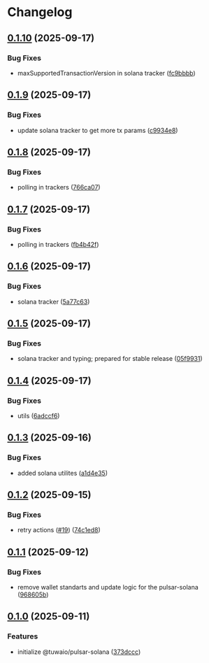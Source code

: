 # Changelog

## [0.1.10](https://github.com/TuwaIO/pulsar-core/compare/pulsar-solana-v0.1.9...pulsar-solana-v0.1.10) (2025-09-17)


### Bug Fixes

* maxSupportedTransactionVersion in solana tracker ([fc9bbbb](https://github.com/TuwaIO/pulsar-core/commit/fc9bbbb8dd951010388f18dfb7923086681f98d8))

## [0.1.9](https://github.com/TuwaIO/pulsar-core/compare/pulsar-solana-v0.1.8...pulsar-solana-v0.1.9) (2025-09-17)


### Bug Fixes

* update solana tracker to get more tx params ([c9934e8](https://github.com/TuwaIO/pulsar-core/commit/c9934e82ee1ba89de9b8287dd42cbebd70edc529))

## [0.1.8](https://github.com/TuwaIO/pulsar-core/compare/pulsar-solana-v0.1.7...pulsar-solana-v0.1.8) (2025-09-17)


### Bug Fixes

* polling in trackers ([766ca07](https://github.com/TuwaIO/pulsar-core/commit/766ca07465802ca7a4d6961bf6874f6bbc225a36))

## [0.1.7](https://github.com/TuwaIO/pulsar-core/compare/pulsar-solana-v0.1.6...pulsar-solana-v0.1.7) (2025-09-17)


### Bug Fixes

* polling in trackers ([fb4b42f](https://github.com/TuwaIO/pulsar-core/commit/fb4b42f0fdb97ca12ba5ad3ea3dc3ca302de30ff))

## [0.1.6](https://github.com/TuwaIO/pulsar-core/compare/pulsar-solana-v0.1.5...pulsar-solana-v0.1.6) (2025-09-17)


### Bug Fixes

* solana tracker ([5a77c63](https://github.com/TuwaIO/pulsar-core/commit/5a77c63bd61f19c3a458e95040b5dbfa87803d41))

## [0.1.5](https://github.com/TuwaIO/pulsar-core/compare/pulsar-solana-v0.1.4...pulsar-solana-v0.1.5) (2025-09-17)


### Bug Fixes

* solana tracker and typing; prepared for stable release ([05f9931](https://github.com/TuwaIO/pulsar-core/commit/05f9931869d420d6ff50486ae72272520f90249a))

## [0.1.4](https://github.com/TuwaIO/pulsar-core/compare/pulsar-solana-v0.1.3...pulsar-solana-v0.1.4) (2025-09-17)


### Bug Fixes

* utils ([6adccf6](https://github.com/TuwaIO/pulsar-core/commit/6adccf62d413cedc9405815b7279b2e926b9d10a))

## [0.1.3](https://github.com/TuwaIO/pulsar-core/compare/pulsar-solana-v0.1.2...pulsar-solana-v0.1.3) (2025-09-16)


### Bug Fixes

* added solana utilites ([a1d4e35](https://github.com/TuwaIO/pulsar-core/commit/a1d4e3550f50724894a68a87c5e689beda0090b2))

## [0.1.2](https://github.com/TuwaIO/pulsar-core/compare/pulsar-solana-v0.1.1...pulsar-solana-v0.1.2) (2025-09-15)


### Bug Fixes

* retry actions ([#19](https://github.com/TuwaIO/pulsar-core/issues/19)) ([74c1ed8](https://github.com/TuwaIO/pulsar-core/commit/74c1ed8a6bc1c9548951bb05b389d70abbacb840))

## [0.1.1](https://github.com/TuwaIO/pulsar-core/compare/pulsar-solana-v0.1.0...pulsar-solana-v0.1.1) (2025-09-12)


### Bug Fixes

* remove wallet standarts and update logic for the pulsar-solana ([968605b](https://github.com/TuwaIO/pulsar-core/commit/968605b680416eb189572893a55c830a35f6f479))

## [0.1.0](https://github.com/TuwaIO/pulsar-core/compare/pulsar-solana-v0.0.1...pulsar-solana-v0.1.0) (2025-09-11)


### Features

* initialize @tuwaio/pulsar-solana ([373dccc](https://github.com/TuwaIO/pulsar-core/commit/373dccce06ee13a18c95b474a67af22f01fbb980))
